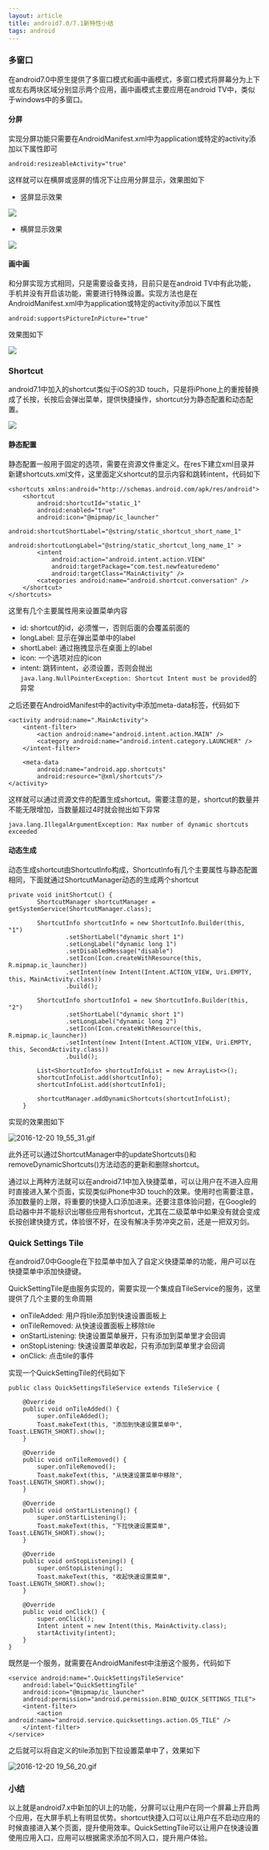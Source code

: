```yaml
---
layout: article
title: android7.0/7.1新特性小结
tags: android
---
```




### 多窗口

在android7.0中原生提供了多窗口模式和画中画模式，多窗口模式将屏幕分为上下或左右两块区域分别显示两个应用，画中画模式主要应用在android TV中，类似于windows中的多窗口。

#### 分屏

实现分屏功能只需要在AndroidManifest.xml中为application或特定的activity添加以下属性即可

```
android:resizeableActivity="true"
```
这样就可以在横屏或竖屏的情况下让应用分屏显示，效果图如下

+ 竖屏显示效果

![](http://upload-images.jianshu.io/upload_images/150061-0ca68bb937c85c5e.png?imageMogr2/auto-orient/strip%7CimageView2/2/w/1240)

+ 横屏显示效果

![](http://upload-images.jianshu.io/upload_images/150061-d2aed35acb79f67c.png?imageMogr2/auto-orient/strip%7CimageView2/2/w/1240)


#### 画中画

和分屏实现方式相同，只是需要设备支持，目前只是在android TV中有此功能，手机并没有开启该功能，需要进行特殊设置。实现方法也是在AndroidManifest.xml中为application或特定的activity添加以下属性

```
android:supportsPictureInPicture="true"
```

效果图如下

![](http://upload-images.jianshu.io/upload_images/150061-62524f214cc419f9.png?imageMogr2/auto-orient/strip%7CimageView2/2/w/1240)

### Shortcut

android7.1中加入的shortcut类似于iOS的3D touch，只是将iPhone上的重按替换成了长按，长按后会弹出菜单，提供快捷操作，shortcut分为静态配置和动态配置。

![](http://upload-images.jianshu.io/upload_images/150061-08d1d9459d27cc4a.png?imageMogr2/auto-orient/strip%7CimageView2/2/w/1240)

#### 静态配置
静态配置一般用于固定的选项，需要在资源文件重定义。在res下建立xml目录并新建shortcuts.xml文件，这里面定义shortcut的显示内容和跳转intent，代码如下

```
<shortcuts xmlns:android="http://schemas.android.com/apk/res/android">
    <shortcut
        android:shortcutId="static_1"
        android:enabled="true"
        android:icon="@mipmap/ic_launcher"
        android:shortcutShortLabel="@string/static_shortcut_short_name_1"
        android:shortcutLongLabel="@string/static_shortcut_long_name_1" >
        <intent
            android:action="android.intent.action.VIEW"
            android:targetPackage="com.test.newfeaturedemo"
            android:targetClass="MainActivity" />
        <categories android:name="android.shortcut.conversation" />
    </shortcut>
</shortcuts>
```

这里有几个主要属性用来设置菜单内容

+ id: shortcut的id，必须惟一，否则后面的会覆盖前面的
+ longLabel: 显示在弹出菜单中的label
+ shortLabel: 通过拖拽显示在桌面上的label
+ icon: 一个选项对应的icon
+ intent: 跳转intent，必须设置，否则会抛出```java.lang.NullPointerException: Shortcut Intent must be provided```的异常

之后还要在AndroidManifest中的activity中添加meta-data标签，代码如下

```
<activity android:name=".MainActivity">
    <intent-filter>
        <action android:name="android.intent.action.MAIN" />
        <category android:name="android.intent.category.LAUNCHER" />
    </intent-filter>

    <meta-data
        android:name="android.app.shortcuts"
        android:resource="@xml/shortcuts"/>
</activity>
```
这样就可以通过资源文件的配置生成shortcut。需要注意的是，shortcut的数量并不能无限增加，当数量超过4时就会抛出如下异常
```
java.lang.IllegalArgumentException: Max number of dynamic shortcuts exceeded
```

#### 动态生成

动态生成shortcut由ShortcutInfo构成，ShortcutInfo有几个主要属性与静态配置相同，下面就通过ShortcutManager动态的生成两个shortcut

```
private void initShortcut() {
        ShortcutManager shortcutManager = getSystemService(ShortcutManager.class);

        ShortcutInfo shortcutInfo = new ShortcutInfo.Builder(this, "1")
                .setShortLabel("dynamic short 1")
                .setLongLabel("dynamic long 1")
                .setDisabledMessage("disable")
                .setIcon(Icon.createWithResource(this, R.mipmap.ic_launcher))
                .setIntent(new Intent(Intent.ACTION_VIEW, Uri.EMPTY, this, MainActivity.class))
                .build();

        ShortcutInfo shortcutInfo1 = new ShortcutInfo.Builder(this, "2")
                .setShortLabel("dynamic short 1")
                .setLongLabel("dynamic long 2")
                .setIcon(Icon.createWithResource(this, R.mipmap.ic_launcher))
                .setIntent(new Intent(Intent.ACTION_VIEW, Uri.EMPTY, this, SecondActivity.class))
                .build();

        List<ShortcutInfo> shortcutInfoList = new ArrayList<>();
        shortcutInfoList.add(shortcutInfo);
        shortcutInfoList.add(shortcutInfo1);

        shortcutManager.addDynamicShortcuts(shortcutInfoList);
    }
```

实现的效果图如下

![2016-12-20 19_55_31.gif](http://upload-images.jianshu.io/upload_images/150061-ef9755adf86fa7aa.gif?imageMogr2/auto-orient/strip)

此外还可以通过ShortcutManager中的updateShortcuts()和removeDynamicShortcuts()方法动态的更新和删除shortcut。

通过以上两种方法就可以在android7.1中加入快捷菜单，可以让用户在不进入应用时直接进入某个页面，实现类似iPhone中3D touch的效果。使用时也需要注意，添加数量的上限，将重要的快捷入口添加进来。还要注意体验问题，在Google的启动器中并不能标识出哪些应用有shortcut，尤其在二级菜单中如果没有就会变成长按创建快捷方式，体验很不好，在没有解决手势冲突之前，还是一把双刃剑。

### Quick Settings Tile

在android7.0中Google在下拉菜单中加入了自定义快捷菜单的功能，用户可以在快捷菜单中添加快捷键。

QuickSettingTile是由服务实现的，需要实现一个集成自TileService的服务，这里提供了几个主要的生命周期
+ onTileAdded: 用户将tile添加到快速设置面板上
+ onTileRemoved: 从快速设置面板上移除tile
+ onStartListening: 快速设置菜单展开，只有添加到菜单里才会回调
+ onStopListening: 快速设置菜单收起，只有添加到菜单里才会回调
+ onClick: 点击tile的事件

实现一个QuickSettingTile的代码如下

```
public class QuickSettingsTileService extends TileService {

    @Override
    public void onTileAdded() {
        super.onTileAdded();
        Toast.makeText(this, "添加到快速设置菜单中", Toast.LENGTH_SHORT).show();
    }

    @Override
    public void onTileRemoved() {
        super.onTileRemoved();
        Toast.makeText(this, "从快速设置菜单中移除", Toast.LENGTH_SHORT).show();
    }

    @Override
    public void onStartListening() {
        super.onStartListening();
        Toast.makeText(this, "下拉快速设置菜单", Toast.LENGTH_SHORT).show();
    }

    @Override
    public void onStopListening() {
        super.onStopListening();
        Toast.makeText(this, "收起快速设置菜单", Toast.LENGTH_SHORT).show();
    }

    @Override
    public void onClick() {
        super.onClick();
        Intent intent = new Intent(this, MainActivity.class);
        startActivity(intent);
    }
}
```

既然是一个服务，就需要在AndroidManifest中注册这个服务，代码如下

```
<service android:name=".QuickSettingsTileService"
    android:label="QuickSettingTile"
    android:icon="@mipmap/ic_launcher"
    android:permission="android.permission.BIND_QUICK_SETTINGS_TILE">
    <intent-filter>
        <action android:name="android.service.quicksettings.action.QS_TILE" />
    </intent-filter>
</service>
```

之后就可以将自定义的tile添加到下拉设置菜单中了，效果如下

![2016-12-20 19_56_20.gif](http://upload-images.jianshu.io/upload_images/150061-2aa1fc7294d5e2b7.gif?imageMogr2/auto-orient/strip)

### 小结
以上就是android7.x中新加的UI上的功能，分屏可以让用户在同一个屏幕上开启两个应用，在大屏手机上有明显优势。shortcut快捷入口可以让用户在不启动应用的时候直接进入某个页面，提升使用效率。QuickSettingTile可以让用户在快速设置使用应用入口，应用可以根据需求添加不同入口，提升用户体验。
